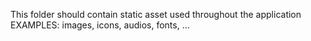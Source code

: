 This folder should contain static asset used throughout the application
EXAMPLES: images, icons, audios, fonts, ...